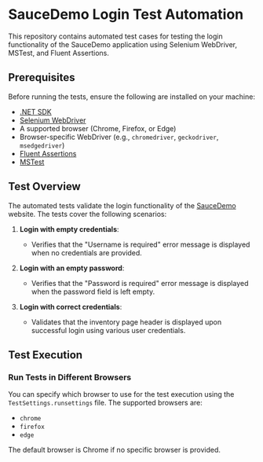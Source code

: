 # SauceDemo Login Test Automation

This repository contains automated test cases for testing the login functionality of the SauceDemo application using Selenium WebDriver, MSTest, and Fluent Assertions.

## Prerequisites

Before running the tests, ensure the following are installed on your machine:

- [.NET SDK](https://dotnet.microsoft.com/download)
- [Selenium WebDriver](https://www.selenium.dev/)
- A supported browser (Chrome, Firefox, or Edge)
- Browser-specific WebDriver (e.g., `chromedriver`, `geckodriver`, `msedgedriver`)
- [Fluent Assertions](https://fluentassertions.com/)
- [MSTest](https://docs.microsoft.com/en-us/dotnet/core/testing/unit-testing-with-mstest)

## Test Overview

The automated tests validate the login functionality of the [SauceDemo](https://www.saucedemo.com/) website. The tests cover the following scenarios:

1. **Login with empty credentials**:
   - Verifies that the "Username is required" error message is displayed when no credentials are provided.

2. **Login with an empty password**:
   - Verifies that the "Password is required" error message is displayed when the password field is left empty.

3. **Login with correct credentials**:
   - Validates that the inventory page header is displayed upon successful login using various user credentials.

## Test Execution

### Run Tests in Different Browsers

You can specify which browser to use for the test execution using the `TestSettings.runsettings` file. The supported browsers are:

- `chrome`
- `firefox`
- `edge`

The default browser is Chrome if no specific browser is provided.


